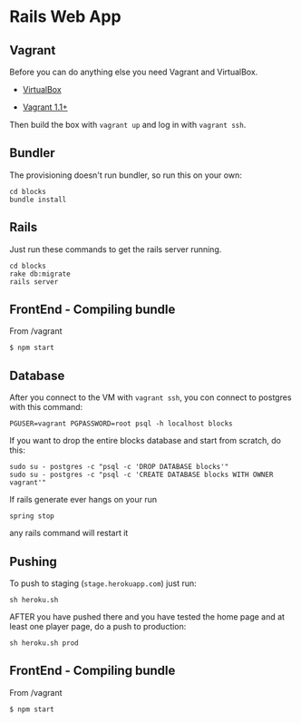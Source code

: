 Rails Web App
===

Vagrant
---

Before you can do anything else you need Vagrant and VirtualBox.

* [VirtualBox](https://www.virtualbox.org)

* [Vagrant 1.1+](http://vagrantup.com)

Then build the box with `vagrant up` and log in with `vagrant ssh`.


Bundler
---

The provisioning doesn't run bundler, so run this on your own:

```
cd blocks
bundle install
```


Rails
---

Just run these commands to get the rails server running.

```
cd blocks
rake db:migrate
rails server
```


FrontEnd - Compiling bundle
---

From /vagrant

    $ npm start


Database
---

After you connect to the VM with `vagrant ssh`, you con connect to postgres with this command:

    PGUSER=vagrant PGPASSWORD=root psql -h localhost blocks

If you want to drop the entire blocks database and start from scratch, do this:

    sudo su - postgres -c "psql -c 'DROP DATABASE blocks'"
    sudo su - postgres -c "psql -c 'CREATE DATABASE blocks WITH OWNER vagrant'"

If rails generate ever hangs on your run

    spring stop

any rails command will restart it


Pushing
---

To push to staging (`stage.herokuapp.com`) just run:

    sh heroku.sh

AFTER you have pushed there and you have tested the home page and
at least one player page, do a push to production:

    sh heroku.sh prod



FrontEnd - Compiling bundle
---

From /vagrant

    $ npm start
